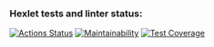 ### Hexlet tests and linter status:
[![Actions Status](https://github.com/IoninMark/python-project-lvl3/workflows/hexlet-check/badge.svg)](https://github.com/IoninMark/python-project-lvl3/actions)
[![Maintainability](https://api.codeclimate.com/v1/badges/5544b5a6b2f1f41da7e1/maintainability)](https://codeclimate.com/github/IoninMark/python-project-lvl3/maintainability)
[![Test Coverage](https://api.codeclimate.com/v1/badges/5544b5a6b2f1f41da7e1/test_coverage)](https://codeclimate.com/github/IoninMark/python-project-lvl3/test_coverage)